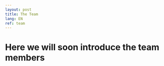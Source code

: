```yaml
---
layout: post
title: The Team
lang: EN
ref: team
---
```

Here we will soon introduce the team members
======================
